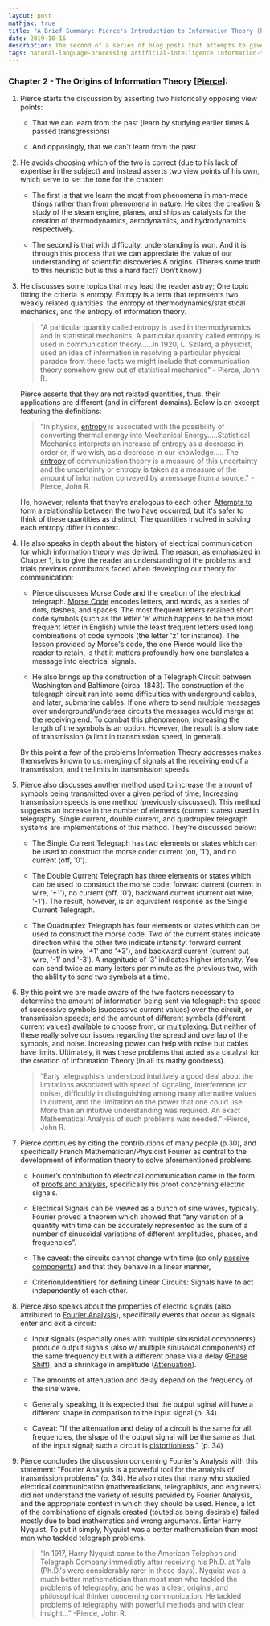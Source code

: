 ```yaml
---
layout: post
mathjax: true
title: "A Brief Summary: Pierce's Introduction to Information Theory (Part 2)"
date: 2019-10-16
description: The second of a series of blog posts that attempts to give a concise introduction to Information Theory. This series of posts can act as a supplement to Pierce's "An Introduction to Information Theory-Symbols, Signals and Noise".
tags: natural-language-processing artificial-intelligence information-theory introduction shannon concise wheel-of-fortune
---
```




### Chapter 2 - The Origins of Information Theory [[Pierce](https://archive.org/details/symbolssignalsan002575mbp/page/n27)]:

1. Pierce starts the discussion by asserting two historically opposing view points:

    * That we can learn from the past (learn by studying earlier times & passed transgressions)

    * And opposingly, that we can't learn from the past

2. He avoids choosing which of the two is correct (due to his lack of expertise in the subject) and instead asserts two view points of his own, which serve to set the tone for the chapter:

    * The first is that we learn the most from phenomena in man-made things rather than from phenomena in nature. He cites the creation & study of the steam engine, planes, and ships as catalysts for the creation of thermodynamics, aerodynamics, and hydrodynamics respectively.

    * The second is that with difficulty, understanding is won. And it is through this process that we can appreciate the value of our understanding of scientific discoveries & origins. (There’s some truth to this heuristic but is this a hard fact? Don’t know.)

3. He discusses some topics that may lead the reader astray; One topic fitting the criteria is entropy. Entropy is a term that represents two weakly related quantities: the entropy of thermodynamics/statistical mechanics, and the entropy of information theory.

    <blockquote>
        <p>
            "A particular quantity called entropy is used in thermodynamics and in statistical mechanics. A particular quantity called entropy is used in communication theory......In 1920, L. Szilard, a physicist, used an idea of information in resolving a particular physical paradox from these facts we might include that communication theory somehow grew out of statistical mechanics" - Pierce, John R. 
        </p>
    </blockquote>

    Pierce asserts that they are not related quantities, thus, their applications are different (and in different domains). Below is an excerpt featuring the definitions:

    <blockquote>
        <p>
            "In physics, <a href="https://en.wikipedia.org/wiki/Entropy">entropy</a> is associated with the possibility of converting thermal energy into Mechanical Energy.....Statistical Mechanics interprets an increase of entropy as a decrease in order or, if we wish, as a decrease in our knowledge..... The <a href="https://en.wikipedia.org/wiki/Entropy_(information_theory)">entropy</a> of communication theory is a measure of this uncertainty and the uncertainty or entropy is taken as a measure of the amount of information conveyed by a message from a source." - Pierce, John R.
        </p>
    </blockquote>

    He, however, relents that they're analogous to each other. [Attempts to form a relationship](https://en.wikipedia.org/wiki/Entropy_in_thermodynamics_and_information_theory) between the two have occurred, but it's safer to think of these quantities as distinct; The quantities involved in solving each entropy differ in context.

4. He also speaks in depth about the history of electrical communication for which information theory was derived. The reason, as emphasized in Chapter 1, is to give the reader an understanding of the problems and trials previous contributors faced when developing our theory for communication:

    * Pierce discusses Morse Code and the creation of the electrical telegraph. [Morse Code](https://en.wikipedia.org/wiki/Morse_code) encodes letters, and words, as a series of dots, dashes, and spaces. The most frequent letters retained short code symbols (such as the letter 'e' which happens to be the most frequent letter in English) while the least frequent letters used long combinations of code symbols (the letter 'z' for instance). The lesson provided by Morse's code, the one Pierce would like the reader to retain, is that it matters profoundly how one translates a message into electrical signals.

    * He also brings up the construction of a Telegraph Circuit between Washington and Baltimore (circa. 1843). The construction of the telegraph circuit ran into some difficulties with underground cables, and later, submarine cables. If one where to send multiple messages over underground/undersea circuits the messages would merge at the receiving end. To combat this phenomenon, increasing the length of the symbols is an option. However, the result is a slow rate of transmission (a limit in transmission speed, in general).

    By this point a few of the problems Information Theory addresses makes themselves known to us: merging of signals at the receiving end of a transmission, and the limits in transmission speeds.

5. Pierce also discusses another method used to increase the amount of symbols being transmitted over a given period of time; Increasing transmission speeds is one method (previously discussed). This method suggests an increase in the number of elements (current states) used in telegraphy. Single current, double current, and quadruplex telegraph systems are implementations of this method. They're discussed below:

    * The Single Current Telegraph has two elements or states which can be used to construct the morse code: current (on, '1'), and no current (off, '0').

    * The Double Current Telegraph has three elements or states which can be used to construct the morse code: forward current (current in wire, '+1'), no current (off, '0'), backward current (current out wire, '-1'). The result, however, is an equivalent response as the Single Current Telegraph.

    * The Quadruplex Telegraph has four elements or states which can be used to construct the morse code. Two of the current states indicate direction while the other two indicate intensity: forward current (current in wire, '+1' and '+3'), and backward current (current out wire, '-1' and '-3'). A magnitude of '3' indicates higher intensity. You can send twice as many letters per minute as the previous two, with the ablility to send two symbols at a time.

6. By this point we are made aware of the two factors necessary to determine the amount of information being sent via telegraph: the speed of successive symbols (successive current values) over the circuit, or transmission speeds; and the amount of different symbols (different current values) available to choose from, or [multiplexing](https://en.wikipedia.org/wiki/Multiplexing#Telegraphy). But neither of these really solve our issues regarding the spread and overlap of the symbols, and noise. Increasing power can help with noise but cables have limits. Ultimately, it was these problems that acted as a catalyst for the creation of Information Theory (in all its mathy goodness).

    <blockquote>
        <p>
            “Early telegraphists understood intuitively a good deal about the limitations associated with speed of signaling, interference (or noise), difficultiy in distinguishing among many alternative values in current, and the limitation on the power that one could use. More than an intuitive understanding was required. An exact Mathematical Analysis of such problems was needed.” -Pierce, John R.
        </p>
    </blockquote>

7. Pierce continues by citing the contributions of many people (p.30), and specifically French Mathematician/Physicist Fourier as central to the development of information theory to solve aforementioned problems.

    * Fourier’s contribution to  electrical communication came in the form of [proofs and analysis](https://en.wikipedia.org/wiki/Fourier_analysis), specifically his proof concerning electric signals.

    * Electrical Signals can be viewed as a bunch of sine waves, typically. Fourier proved a theorem which showed that “any variation of a quantity with time can be accurately represented as the sum of a number of sinusoïdal variations of different amplitudes, phases, and frequencies”.

    * The caveat: the circuits cannot change with time (so only [passive components](https://en.wikipedia.org/wiki/Passivity_(engineering))) and that they behave in a linear manner,

    * Criterion/Identifiers for defining Linear Circuits: Signals have to act independently of each other.

8. Pierce also speaks about the properties of electric signals (also attributed to [Fourier Analysis](https://en.wikipedia.org/wiki/Fourier_analysis)), specifically events that occur as signals enter and exit a circuit:

    * Input signals (especially ones with multiple sinusoidal components) produce output signals (also w/ multiple sinusoidal components) of the same frequency but with a different phase via a delay ([Phase Shift](https://en.wikipedia.org/wiki/Phase_(waves)#Phase_shift)), and a shrinkage in amplitude ([Attenuation](https://en.wikipedia.org/wiki/Attenuation)).

    * The amounts of attenuation and delay depend on the frequency of the sine wave.

    * Generally speaking, it is expected that the output sginal will have a different shape in comparison to the input signal (p. 34).

    * Caveat: "If the attenuation and delay of a circuit is the same for all frequencies, the shape of the output signal will be the same as that of the input signal; such a circuit is [distortionless](https://en.wikipedia.org/wiki/Heaviside_condition)." (p. 34)

9. Pierce concludes the discussion concerning Fourier's Analysis with this statement: "Fourier Analysis is a powerful tool for the analysis of transmission problems" (p. 34). He also notes that many who studied electrical communication (mathematicians, telegraphists, and engineers) did not understand the variety of results provided by Fourier Analysis, and the appropriate context in which they should be used. Hence, a lot of the combinations of signals created (touted as being desirable) failed mostly due to bad mathematics and wrong arguments. Enter Harry Nyquist. To put it simply, Nyquist was a better mathematician than most men who tackled telegraph problems.

    <blockquote>
        <p>
            “In 1917, Harry Nyquist came to the American Telephon and Telegraph Company immediatly after receiving his Ph.D. at Yale  (Ph.D.'s were considerably rarer in those days). Nyquist was a much better mathematician than most men who tackled the problems of telegraphy, and he was a clear, original, and philosophical thinker concerning communication. He tackled problems of telegraphy with powerful methods and with clear insight...” -Pierce, John R.
        </p>
    </blockquote>
